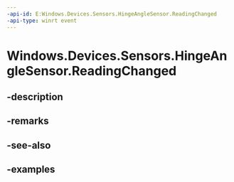 ```yaml
---
-api-id: E:Windows.Devices.Sensors.HingeAngleSensor.ReadingChanged
-api-type: winrt event
---
```


<!-- Event syntax.
public event TypedEventHandler ReadingChanged<HingeAngleSensor, HingeAngleSensorReadingChangedEventArgs>
-->

# Windows.Devices.Sensors.HingeAngleSensor.ReadingChanged

## -description

## -remarks

## -see-also

## -examples


